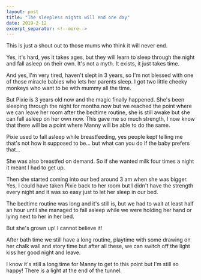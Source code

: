 ```yaml
---
layout: post
title: "The sleepless nights will end one day"
date: 2019-2-12
excerpt_separator: <!--more-->
---
```

This is just a shout out to those mums who think it will never end. 
<!--more-->

Yes, it's hard, yes it takes ages, but they will learn to sleep through the night and fall asleep on their own. It's not a myth. It exists, it just takes time.

And yes, I'm very tired, haven't slept in 3 years, so I'm not blessed with one of those miracle babies who lets her parents sleep. I got two little cheeky monkeys who want to be with mummy all the time.

But Pixie is 3 years old now and the magic finally happened. She's been sleeping through the night for months now but we reached the point where we can leave her room after the bedtime routine, she is still awake but she can fall asleep on her own now. This gave me so much strength, I now know that there will be a point where Manny will be able to do the same. 

Pixie used to fall asleep while breastfeeding, yes people kept telling me that's not how it supposed to be... but what can you do if the baby prefers that... 

She was also breastfed on demand. So if she wanted milk four times a night it meant I had to get up.

Then she started coming into our bed around 3 am when she was bigger. Yes, I could have taken Pixie back to her room but I didn't have the strength every night and it was so easy just to let her sleep in our bed.

The bedtime routine was long and it's still is, but we had to wait at least half an hour until she managed to fall asleep while we were holding her hand or lying next to her in her bed.

But she's grown up! I cannot believe it! 

After bath time we still have a long routine, playtime with some drawing on her chalk wall and story time but after all these, we can switch off the light kiss her good night and leave.

I know it's still a long time for Manny to get to this point but I'm still so happy!  There is a light at the end of the tunnel.